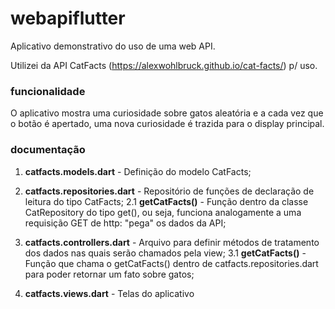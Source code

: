 # webapiflutter
Aplicativo demonstrativo do uso de uma web API.

Utilizei da API CatFacts (https://alexwohlbruck.github.io/cat-facts/) p/ uso.

### funcionalidade ###
O aplicativo mostra uma curiosidade sobre gatos aleatória e a cada vez que o botão é apertado, uma nova curiosidade é trazida para o display principal.

### documentação ###
1. **catfacts.models.dart** - Definição do modelo CatFacts;

2. **catfacts.repositories.dart** - Repositório de funções de declaração de leitura do tipo CatFacts;
  2.1 **getCatFacts()** - Função dentro da classe CatRepository do tipo get(), ou seja, funciona analogamente a uma requisição GET de http: "pega" os dados da API;
  
3. **catfacts.controllers.dart** - Arquivo para definir métodos de tratamento dos dados nas quais serão chamados pela view;
  3.1 **getCatFacts()** - Função que chama o getCatFacts() dentro de catfacts.repositories.dart para poder retornar um fato sobre gatos;
  
4. **catfacts.views.dart** - Telas do aplicativo
